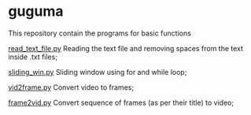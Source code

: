 # guguma
This repository contain the programs for basic functions

[read_text_file.py](https://github.com/YawarGuguma/guguma/blob/main/read_text_file.py) Reading the text file and removing spaces from the text inside .txt files;

[sliding_win.py](https://github.com/YawarGuguma/guguma/blob/main/sliding_win.py) Sliding window using for and while loop;

[vid2frame.py](https://github.com/YawarGuguma/guguma/blob/main/vid2frame.py) Convert video to frames;

[frame2vid.py](https://github.com/YawarGuguma/guguma/blob/main/frame2vid.py) Convert sequence of frames (as per their title) to video;

